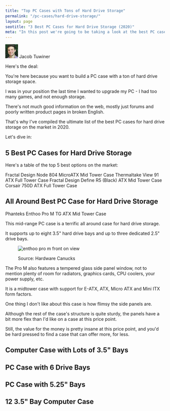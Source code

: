 ```yaml
---
title: "Top PC Cases with Tons of Hard Drive Storage" 
permalink: "/pc-cases/hard-drive-storage/"
layout: page
seotitle: "3 Best PC Cases for Hard Drive Storage (2020)" 
meta: "In this post we're going to be taking a look at the best PC cases for hard drive storage on the market."
---
```


<div class="author-line">
	<img class="author-image" alt="written by jacob tuwiner" src="/img/profile/close.jpg" />
	<span>Jacob Tuwiner</span>
</div>

Here's the deal: 

You're here because you want to build a PC case with a ton of hard drive storage space.

I was in your position the last time I wanted to upgrade my PC - I had too many games, and not enough storage.

There's not much good information on the web, mostly just forums and poorly written product pages in broken English. 

That's why I've compiled the ultimate list of the best PC cases for hard drive storage on the market in 2020. 

Let's dive in: 

## 5 Best PC Cases for Hard Drive Storage 

Here's a table of the top 5 best options on the market:

Fractal Design Node 804 MicroATX Mid Tower Case
Thermaltake View 91 ATX Full Tower Case
Fractal Design Define R5 (Black) ATX Mid Tower Case
Corsair 750D ATX Full Tower Case

## All Around Best PC Case for Hard Drive Storage 

Phanteks Enthoo Pro M TG ATX Mid Tower Case

This mid-range PC case is a terrific all around case for hard drive storage. 

It supports up to eight 3.5" hard drive bays and up to three dedicated 2.5" drive bays. 

<figure>
<img class="lazyload" alt="enthoo pro m front on view" data-src="/img/cases/hard-drive-storage/pro-m.jpg" />
<figcaption><p>Source: <a target="_blank" ahref="https://hardwarecanucks.com/">Hardware Canucks</a></p></figcaption>
</figure>

The Pro M also features a tempered glass side panel window, not to mention plenty of room for radiators, graphics cards, CPU coolers, your power supply, etc.

It is a midtower case with support for E-ATX, ATX, Micro ATX and Mini ITX form factors. 

One thing I don't like about this case is how flimsy the side panels are. 

Although the rest of the case's structure is quite sturdy, the panels have a bit more flex than I'd like on a case at this price point.

Still, the value for the money is pretty insane at this price point, and you'd be hard pressed to find a case that can offer more, for less. 

## Computer Case with Lots of 3.5" Bays 

## PC Case with 6 Drive Bays 

## PC Case with 5.25" Bays 

## 12 3.5" Bay Computer Case 